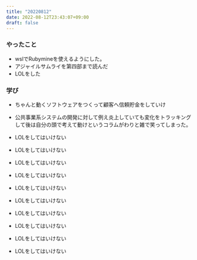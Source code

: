 ```yaml
---
title: "20220812"
date: 2022-08-12T23:43:07+09:00
draft: false
---
```


### やったこと
- wslでRubymineを使えるようにした。
- アジャイルサムライを第四部まで読んだ
- LOLをした

### 学び
- ちゃんと動くソフトウェアをつくって顧客へ信頼貯金をしていけ
- 公共事業系システムの開発に対して例え炎上していても変化をトラッキングして後は自分の頭で考えて動けというコラムがわりと雑で笑ってしまった。

- LOLをしてはいけない
- LOLをしてはいけない
- LOLをしてはいけない
- LOLをしてはいけない
- LOLをしてはいけない
- LOLをしてはいけない
- LOLをしてはいけない
- LOLをしてはいけない
- LOLをしてはいけない
- LOLをしてはいけない
